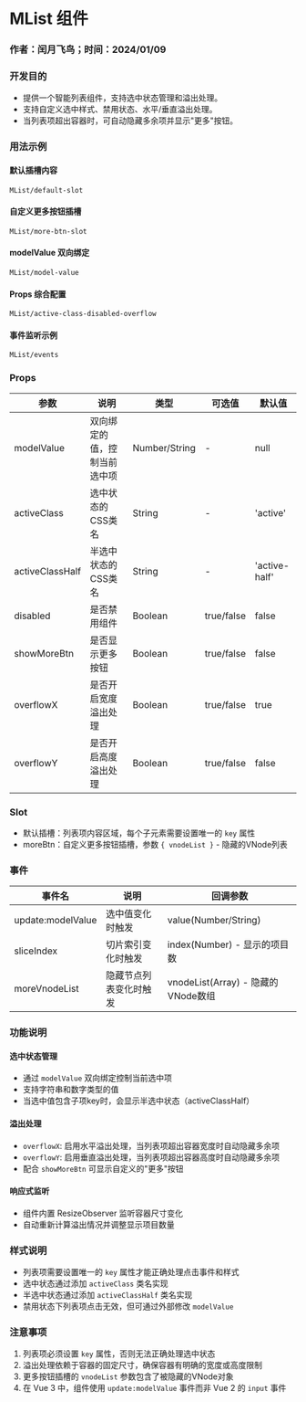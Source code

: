 # MList 组件

### 作者：闰月飞鸟；时间：2024/01/09

### 开发目的

- 提供一个智能列表组件，支持选中状态管理和溢出处理。
- 支持自定义选中样式、禁用状态、水平/垂直溢出处理。
- 当列表项超出容器时，可自动隐藏多余项并显示"更多"按钮。

### 用法示例

#### 默认插槽内容
```demo
MList/default-slot
```

#### 自定义更多按钮插槽
```demo
MList/more-btn-slot
```

#### modelValue 双向绑定
```demo
MList/model-value
```

#### Props 综合配置
```demo
MList/active-class-disabled-overflow
```

#### 事件监听示例
```demo
MList/events
```

### Props

| 参数             | 说明                   | 类型          | 可选值      | 默认值    |
| ---------------- | ---------------------- | ------------- | ----------- | --------- |
| modelValue       | 双向绑定的值，控制当前选中项 | Number/String | -           | null      |
| activeClass      | 选中状态的CSS类名      | String        | -           | 'active'  |
| activeClassHalf  | 半选中状态的CSS类名    | String        | -           | 'active-half' |
| disabled         | 是否禁用组件           | Boolean       | true/false  | false     |
| showMoreBtn      | 是否显示更多按钮       | Boolean       | true/false  | false     |
| overflowX        | 是否开启宽度溢出处理   | Boolean       | true/false  | true      |
| overflowY        | 是否开启高度溢出处理   | Boolean       | true/false  | false     |

### Slot

- 默认插槽：列表项内容区域，每个子元素需要设置唯一的 `key` 属性
- moreBtn：自定义更多按钮插槽，参数 `{ vnodeList }` - 隐藏的VNode列表

### 事件

| 事件名           | 说明                     | 回调参数                    |
| ---------------- | ------------------------ | --------------------------- |
| update:modelValue | 选中值变化时触发         | value(Number/String)        |
| sliceIndex       | 切片索引变化时触发       | index(Number) - 显示的项目数 |
| moreVnodeList    | 隐藏节点列表变化时触发   | vnodeList(Array) - 隐藏的VNode数组 |

### 功能说明

#### 选中状态管理
- 通过 `modelValue` 双向绑定控制当前选中项
- 支持字符串和数字类型的值
- 当选中值包含子项key时，会显示半选中状态（activeClassHalf）

#### 溢出处理
- `overflowX`: 启用水平溢出处理，当列表项超出容器宽度时自动隐藏多余项
- `overflowY`: 启用垂直溢出处理，当列表项超出容器高度时自动隐藏多余项
- 配合 `showMoreBtn` 可显示自定义的"更多"按钮

#### 响应式监听
- 组件内置 ResizeObserver 监听容器尺寸变化
- 自动重新计算溢出情况并调整显示项目数量

### 样式说明

- 列表项需要设置唯一的 `key` 属性才能正确处理点击事件和样式
- 选中状态通过添加 `activeClass` 类名实现
- 半选中状态通过添加 `activeClassHalf` 类名实现
- 禁用状态下列表项点击无效，但可通过外部修改 `modelValue`

### 注意事项

1. 列表项必须设置 `key` 属性，否则无法正确处理选中状态
2. 溢出处理依赖于容器的固定尺寸，确保容器有明确的宽度或高度限制
3. 更多按钮插槽的 `vnodeList` 参数包含了被隐藏的VNode对象
4. 在 Vue 3 中，组件使用 `update:modelValue` 事件而非 Vue 2 的 `input` 事件 